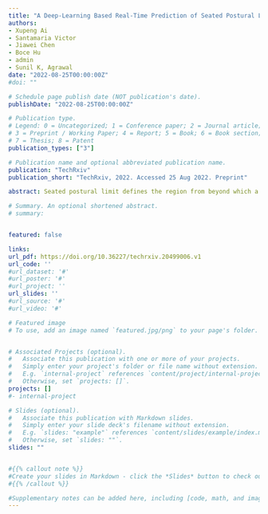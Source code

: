 ```yaml
---
title: "A Deep-Learning Based Real-Time Prediction of Seated Postural Limits and its Application in Trunk Rehabilitation"
authors:
- Xupeng Ai
- Santamaria Victor
- Jiawei Chen
- Boce Hu
- admin
- Sunil K, Agrawal
date: "2022-08-25T00:00:00Z"
#doi: ""

# Schedule page publish date (NOT publication's date).
publishDate: "2022-08-25T00:00:00Z"

# Publication type.
# Legend: 0 = Uncategorized; 1 = Conference paper; 2 = Journal article;
# 3 = Preprint / Working Paper; 4 = Report; 5 = Book; 6 = Book section;
# 7 = Thesis; 8 = Patent
publication_types: ["3"]

# Publication name and optional abbreviated publication name.
publication: "TechRxiv"
publication_short: "TechRxiv, 2022. Accessed 25 Aug 2022. Preprint"

abstract: Seated postural limit defines the region from beyond which a subject cannot return the trunk to the neutral position without additional external support. The seated postural limits can be used as a reference to provide assistive support to the torso by an appropriately designed robotics, e.g., Trunk Support Trainer (TruST). However, fixed boundary representations of seated postural limits in the literature cannot capture the dynamically changing seated postural limits during training. In this study, we propose a conceptual model of the dynamic boundary of the trunk center using a boundary vector designed to track the postural-goal direction and trunk movement amplitude during a sitting task. We experimented with 20 healthy subjects. The results support our hypothesis that TruST intervention with an assist-as-needed controller based on the proposed dynamic boundary representation could achieve more significant sitting workspace area improvements than a fixed boundary representation. The second contribution of this paper is that we provide an approach to effectively introduce deep learning into TruST's real-time controller design. We compiled a 3D trunk movement dataset which is currently the largest in the literature. We designed a loss capable of solving the gate-controlled regression problem. We proposed a novel roadmap for the exploration study. Following the roadmap, we developed a deep learning architecture, modified the widely used Inception module, and then obtained a deep learning model capable of accurately predicting the dynamic boundary in real-time. We believe this approach can be extended across other rehabilitation robots towards designing intelligent dynamic boundary-based assist-as-needed controllers.

# Summary. An optional shortened abstract.
# summary: 


featured: false

links:
url_pdf: https://doi.org/10.36227/techrxiv.20499006.v1
url_code: ''
#url_dataset: '#'
#url_poster: '#'
#url_project: ''
url_slides: ''
#url_source: '#'
#url_video: '#'

# Featured image
# To use, add an image named `featured.jpg/png` to your page's folder. 


# Associated Projects (optional).
#   Associate this publication with one or more of your projects.
#   Simply enter your project's folder or file name without extension.
#   E.g. `internal-project` references `content/project/internal-project/index.md`.
#   Otherwise, set `projects: []`.
projects: []
#- internal-project

# Slides (optional).
#   Associate this publication with Markdown slides.
#   Simply enter your slide deck's filename without extension.
#   E.g. `slides: "example"` references `content/slides/example/index.md`.
#   Otherwise, set `slides: ""`.
slides: ""


#{{% callout note %}}
#Create your slides in Markdown - click the *Slides* button to check out the example.
#{{% /callout %}}

#Supplementary notes can be added here, including [code, math, and images](https://wowchemy.com/docs/writing-markdown-latex/).
---
```



